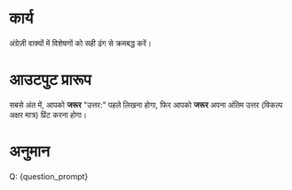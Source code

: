 # कार्य
अंग्रेज़ी वाक्यों में विशेषणों को सही ढंग से क्रमबद्ध करें।

# आउटपुट प्रारूप
सबसे अंत में, आपको **जरूर** "उत्तर:" पहले लिखना होगा, फिर आपको **जरूर** अपना अंतिम उत्तर (विकल्प अक्षर मात्र) प्रिंट करना होगा।

# अनुमान
Q: {question_prompt}